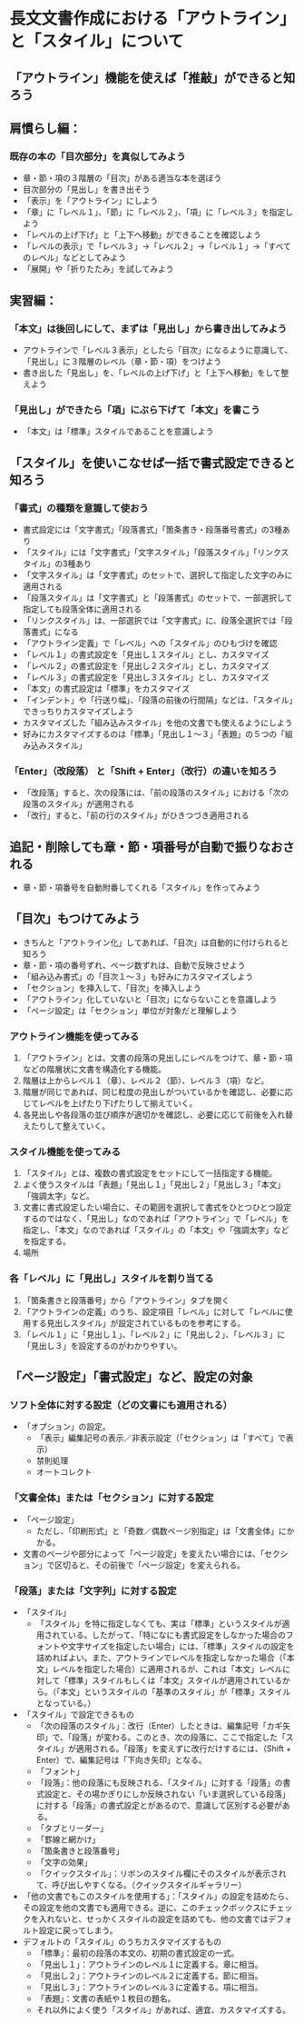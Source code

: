 # 長文文書作成における「アウトライン」と「スタイル」について
## 「アウトライン」機能を使えば「推敲」ができると知ろう
## 肩慣らし編：
### 既存の本の「目次部分」を真似してみよう
- 章・節・項の３階層の「目次」がある適当な本を選ぼう
- 目次部分の「見出し」を書き出そう
- 「表示」を「アウトライン」にしよう
- 「章」に「レベル１」、「節」に「レベル２」、「項」に「レベル３」を指定しよう
- 「レベルの上げ下げ」と「上下へ移動」ができることを確認しよう
- 「レベルの表示」で「レベル３」→「レベル２」→「レベル１」→「すべてのレベル」などとしてみよう
- 「展開」や「折りたたみ」を試してみよう
## 実習編：
### 「本文」は後回しにして、まずは「見出し」から書き出してみよう
- アウトラインで「レベル３表示」としたら「目次」になるように意識して、「見出し」に３階層のレベル（章・節・項）をつけよう
- 書き出した「見出し」を、「レベルの上げ下げ」と「上下へ移動」をして整えよう
### 「見出し」ができたら「項」にぶら下げて「本文」を書こう
- 「本文」は「標準」スタイルであることを意識しよう

## 「スタイル」を使いこなせば一括で書式設定できると知ろう
### 「書式」の種類を意識して使おう
- 書式設定には「文字書式」「段落書式」「箇条書き・段落番号書式」の3種あり
- 「スタイル」には「文字書式」「文字スタイル」「段落スタイル」「リンクスタイル」の3種あり
- 「文字スタイル」は「文字書式」のセットで、選択して指定した文字のみに適用される
- 「段落スタイル」は「文字書式」と「段落書式」のセットで、一部選択して指定しても段落全体に適用される
- 「リンクスタイル」は、一部選択では「文字書式」に、段落全選択では「段落書式」になる
- 「アウトライン定義」で「レベル」への「スタイル」のひもづけを確認
- 「レベル１」の書式設定を「見出し１スタイル」とし、カスタマイズ
- 「レベル２」の書式設定を「見出し２スタイル」とし、カスタマイズ
- 「レベル３」の書式設定を「見出し３スタイル」とし、カスタマイズ
- 「本文」の書式設定は「標準」をカスタマイズ
- 「インデント」や「行送り幅」、「段落の前後の行間隔」などは、「スタイル」できっちりカスタマイズしよう
- カスタマイズした「組み込みスタイル」を他の文書でも使えるようにしよう
- 好みにカスタマイズするのは「標準」「見出し１～３」「表題」の５つの「組み込みスタイル」
### 「Enter」（改段落） と「Shift + Enter」（改行）の違いを知ろう
- 「改段落」すると、次の段落には、「前の段落のスタイル」における「次の段落のスタイル」が適用される
- 「改行」すると、「前の行のスタイル」がひきつづき適用される

## 追記・削除しても章・節・項番号が自動で振りなおされる
- 章・節・項番号を自動附番してくれる「スタイル」を作ってみよう

## 「目次」もつけてみよう
- きちんと「アウトライン化」してあれば、「目次」は自動的に付けられると知ろう
- 章・節・項の番号ずれ、ページ数ずれは、自動で反映させよう
- 「組み込み書式」の「目次１～３」も好みにカスタマイズしよう
- 「セクション」を挿入して、「目次」を挿入しよう
- 「アウトライン」化していないと「目次」にならないことを意識しよう
- 「ページ設定」は「セクション」単位が対象だと理解しよう
### アウトライン機能を使ってみる
1. 「アウトライン」とは、文書の段落の見出しにレベルをつけて、章・節・項などの階層状に文書を構造化する機能。
2. 階層は上からレベル１（章）、レベル２（節）、レベル３（項）など。
3. 階層が同じであれば、同じ粒度の見出しがついているかを確認し、必要に応じてレベルを上げたり下げたりして揃えていく。
4. 各見出しや各段落の並び順序が適切かを確認し、必要に応じて前後を入れ替えたりして整えていく。

### スタイル機能を使ってみる
1. 「スタイル」とは、複数の書式設定をセットにして一括指定する機能。
2. よく使うスタイルは「表題」「見出し１」「見出し２」「見出し３」「本文」「強調太字」など。
3. 文書に書式設定したい場合に、その範囲を選択して書式をひとつひとつ設定するのではなく、「見出し」なのであれば「アウトライン」で「レベル」を指定し、「本文」なのであれば「スタイル」の「本文」や「強調太字」などを指定する。
4. 場所

### 各「レベル」に「見出し」スタイルを割り当てる
1. 「箇条書きと段落番号」から「アウトライン」タブを開く
2. 「アウトラインの定義」のうち、設定項目「レベル」に対して「レベルに使用する見出しスタイル」が設定されているものを参考にする。
3. 「レベル１」に「見出し１」、「レベル２」に「見出し２」、「レベル３」に「見出し３」を設定するのがわかりやすい。
  
## 「ページ設定」「書式設定」など、設定の対象
### ソフト全体に対する設定（どの文書にも適用される）
- 「オプション」の設定。
  - 「表示」編集記号の表示／非表示設定（「セクション」は「すべて」で表示）
  - 禁則処理
  - オートコレクト
### 「文書全体」または「セクション」に対する設定
- 「ページ設定」
  - ただし、「印刷形式」と「奇数／偶数ページ別指定」は「文書全体」にかかる。
- 文書のページや部分によって「ページ設定」を変えたい場合には、「セクション」で区切ると、その前後で「ページ設定」を変えられる。
### 「段落」または「文字列」に対する設定
- 「スタイル」
  - 「スタイル」を特に指定しなくても、実は「標準」というスタイルが適用されている。したがって、「特になにも書式設定をしなかった場合のフォントや文字サイズを指定したい場合」には、「標準」スタイルの設定を詰めればよい。また、アウトラインでレベルを指定しなかった場合（「本文」レベルを指定した場合）に適用されるが、これは「本文」レベルに対して「標準」スタイルもしくは「本文」スタイルが適用されているから。（「本文」というスタイルの「基準のスタイル」が「標準」スタイルとなっている。）
- 「スタイル」で設定できるもの
  - 「次の段落のスタイル」：改行（Enter）したときは、編集記号「カギ矢印」で、「段落」が変わる。このとき、次の段落に、ここで指定した「スタイル」が適用される。「段落」を変えずに改行だけするには、（Shift + Enter）で、編集記号は「下向き矢印」となる。
  - 「フォント」
  - 「段落」：他の段落にも反映される、「スタイル」に対する「段落」の書式設定と、その場かぎりにしか反映されない「いま選択している段落」に対する「段落」の書式設定とがあるので、意識して区別する必要がある。
  - 「タブとリーダー」
  - 「罫線と網かけ」
  - 「箇条書きと段落番号」
  - 「文字の効果」
  - 「クイックスタイル」：リボンのスタイル欄にそのスタイルが表示されて、呼び出しやすくなる。（クイックスタイルギャラリー）
- 「他の文書でもこのスタイルを使用する」：「スタイル」の設定を詰めたら、その設定を他の文書でも適用できる。逆に、このチェックボックスにチェックを入れないと、せっかくスタイルの設定を詰めても、他の文書ではデフォルト設定に戻ってしまう。
- デフォルトの「スタイル」のうちカスタマイズするもの
  - 「標準」：最初の段落の本文の、初期の書式設定の一式。
  - 「見出し１」：アウトラインのレベル１に定義する。章に相当。
  - 「見出し２」：アウトラインのレベル２に定義する。節に相当。
  - 「見出し３」：アウトラインのレベル３に定義する。項に相当。
  - 「表題」：文書の表紙や１枚目の題名。
  - それ以外によく使う「スタイル」があれば、適宜、カスタマイズする。
